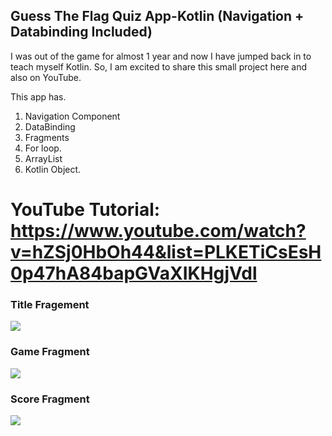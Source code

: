 ## Guess The Flag Quiz App-Kotlin (Navigation + Databinding Included)

I was out of the game for almost 1 year and now I have jumped back in to teach myself Kotlin. So, I am excited to share this small project here and also on YouTube. 

This app has. 

1. Navigation Component
2. DataBinding
3. Fragments
4. For loop. 
5. ArrayList
6. Kotlin Object. 

# YouTube Tutorial: https://www.youtube.com/watch?v=hZSj0HbOh44&list=PLKETiCsEsH0p47hA84bapGVaXIKHgjVdl

### Title Fragement
![](images/1.jpg)

### Game Fragment
![](images/2.jpg)

### Score Fragment
![](images/3.jpg)
